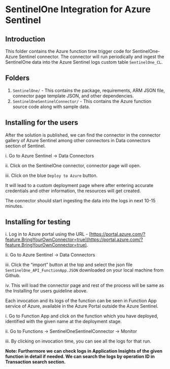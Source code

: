# SentinelOne Integration for Azure Sentinel

## Introduction

This folder contains the Azure function time trigger code for SentinelOne-Azure Sentinel connector. The connector will run periodically and ingest the SentinelOne data into the Azure Sentinel logs custom table `SentinelOne_CL`. 
## Folders

1. `SentinelOne/` - This contains the package, requirements, ARM JSON file, connector page template JSON, and other dependencies. 
2. `SentinelOneSentinelConnector/` - This contains the Azure function source code along with sample data.


## Installing for the users

After the solution is published, we can find the connector in the connector gallery of Azure Sentinel among other connectors in Data connectors section of Sentinel. 

i. Go to Azure Sentinel -> Data Connectors

ii. Click on the SentinelOne connector, connector page will open. 

iii. Click on the blue `Deploy to Azure` button.   


It will lead to a custom deployment page where after entering accurate credentials and other information, the resources will get created. 


The connector should start ingesting the data into the logs in next 10-15 minutes.


## Installing for testing


i. Log in to Azure portal using the URL - [https://portal.azure.com/?feature.BringYourOwnConnector=true](https://portal.azure.com/?feature.BringYourOwnConnector=true).

ii. Go to Azure Sentinel -> Data Connectors

iii. Click the “import” button at the top and select the json file `SentinelOne_API_FunctionApp.JSON` downloaded on your local machine from Github.

iv. This will load the connector page and rest of the process will be same as the Installing for users guideline above.


Each invocation and its logs of the function can be seen in Function App service of Azure, available in the Azure Portal outside the Azure Sentinel.

i. Go to Function App and click on the function which you have deployed, identified with the given name at the deployment stage.

ii. Go to Functions -> SentinelOneSentinelConnector -> Monitor

iii. By clicking on invocation time, you can see all the logs for that run. 

**Note: Furthermore we can check logs in Application Insights of the given function in detail if needed. We can search the logs by operation ID in Transaction search section.**

